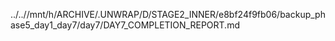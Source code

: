 ../..//mnt/h/ARCHIVE/.UNWRAP/D/STAGE2_INNER/e8bf24f9fb06/backup_phase5_day1_day7/day7/DAY7_COMPLETION_REPORT.md